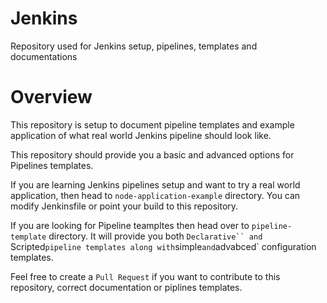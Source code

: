 # Jenkins

Repository used for Jenkins setup, pipelines, templates and documentations


# Overview

This repository is setup to document pipeline templates and example application of what real world Jenkins pipeline should look like. 

This repository should provide you a basic and advanced options for Pipelines templates. 

If you are learning Jenkins pipelines setup and want to try a real world application, then head to `node-application-example` directory. You can modify Jenkinsfile or point your build to this repository. 

If you are looking for Pipeline teampltes then head over to `pipeline-template` directory. It will provide you both `Declarative`` and `Scripted` pipeline templates along with `simple` and `advabced` configuration templates. 



Feel free to create a `Pull Request` if you want to contribute to this repository, correct documentation or piplines templates.